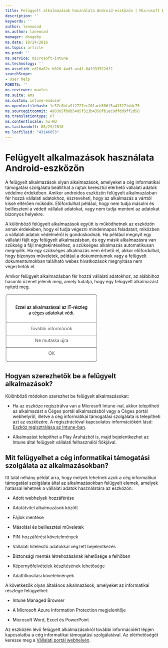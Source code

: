 ```yaml
---
title: Felügyelt alkalmazások használata Android-eszközön | Microsoft Docs
description: ''
keywords: ''
author: lenewsad
ms.author: lanewsad
manager: dougeby
ms.date: 10/24/2016
ms.topic: article
ms.prod: ''
ms.service: microsoft-intune
ms.technology: ''
ms.assetid: ed10a62c-b026-4ad3-ac41-641933522df2
searchScope:
- User help
ROBOTS: ''
ms.reviewer: maxles
ms.suite: ems
ms.custom: intune-enduser
ms.openlocfilehash: 1c57c8bfa9f2727ec201acb506f5a41327fddc75
ms.sourcegitcommit: 490365fb8b5405f323b4358fb1ec9dfdd9ff2d58
ms.translationtype: HT
ms.contentlocale: hu-HU
ms.lasthandoff: 08/29/2018
ms.locfileid: "43146653"
---
```

# <a name="use-managed-apps-on-your-android-device"></a>Felügyelt alkalmazások használata Android-eszközön

A felügyelt alkalmazások olyan alkalmazások, amelyeket a cég informatikai támogatási szolgálata beállíthat a rajtuk keresztül elérhető vállalati adatok védelme érdekében. Amikor androidos eszközön felügyelt alkalmazásban fér hozzá vállalati adatokhoz, észreveheti, hogy az alkalmazás a várttól kissé eltérően működik. Előfordulhat például, hogy nem tudja másolni és beilleszteni a védett vállalati adatokat, vagy nem tudja menteni az adatokat bizonyos helyekre.

A különböző felügyelt alkalmazások együtt is működhetnek az eszközön annak érdekében, hogy el tudja végezni mindennapos feladatait, miközben a vállalati adatok védelméről is gondoskodnak. Ha például megnyit egy vállalati fájlt egy felügyelt alkalmazásban, és egy másik alkalmazásra van szükség a fájl megtekintéséhez, a szükséges alkalmazás automatikusan megnyílik. Ha egy szükséges alkalmazás nem érhető el, akkor előfordulhat, hogy bizonyos műveletek, például a dokumentumok vagy a felügyelt dokumentumokban található webes hivatkozások megnyitása nem végezhetők el.

Amikor felügyelt alkalmazásban fér hozzá vállalati adatokhoz, az alábbihoz hasonló üzenet jelenik meg, amely tudatja, hogy egy felügyelt alkalmazást nyitott meg.

![open-managed-apps-message](./media/managed-apps-message.png)

## <a name="how-do-i-get-managed-apps"></a>Hogyan szerezhetők be a felügyelt alkalmazások?
Különböző módokon szerezhet be felügyelt alkalmazásokat:

-   Ha az eszköze regisztrálva van a Microsoft Intune-nal, akkor telepítheti az alkalmazást a Céges portál alkalmazásból vagy a Céges portál webhelyről, illetve a cég informatikai támogatási szolgálata is telepítheti azt az eszközére. A regisztrációval kapcsolatos információkért lásd: [Eszköz regisztrálása az Intune-ban](enroll-your-device-in-Intune-android.md).

-   Alkalmazást telepíthet a Play Áruházból is, majd bejelentkezhet az Intune által felügyelt vállalati felhasználói fiókjával.

## <a name="what-can-my-company-support-manage-in-an-app"></a>Mit felügyelhet a cég informatikai támogatási szolgálata az alkalmazásokban?
Itt talál néhány példát arra, hogy melyek lehetnek azok a cég informatikai támogatási szolgálata által az alkalmazásokban felügyelt elemek, amelyek hatással lehetnek a vállalati adatok használatára az eszközön:

-   Adott webhelyek hozzáférése

-   Adatátvitel alkalmazások között

-   Fájlok mentése

-   Másolási és beillesztési műveletek

-   PIN-hozzáférési követelmények

-   Vállalati hitelesítő adatokkal végzett bejelentkezés

-   Biztonsági mentés létrehozásának lehetősége a felhőben

-   Képernyőfelvételek készítésének lehetősége

-   Adattitkosítási követelmények

A következők olyan általános alkalmazások, amelyeket az informatikai részlege felügyelhet:

-   Intune Managed Browser

-   A Microsoft Azure Information Protection megjelenítője

-   Microsoft Word, Excel és PowerPoint

Az eszközén lévő felügyelt alkalmazásokról további információért lépjen kapcsolatba a cég informatikai támogatási szolgálatával. Az elérhetőségét keresse meg a [Vállalati portál webhelyén](https://go.microsoft.com/fwlink/?linkid=2010980).
